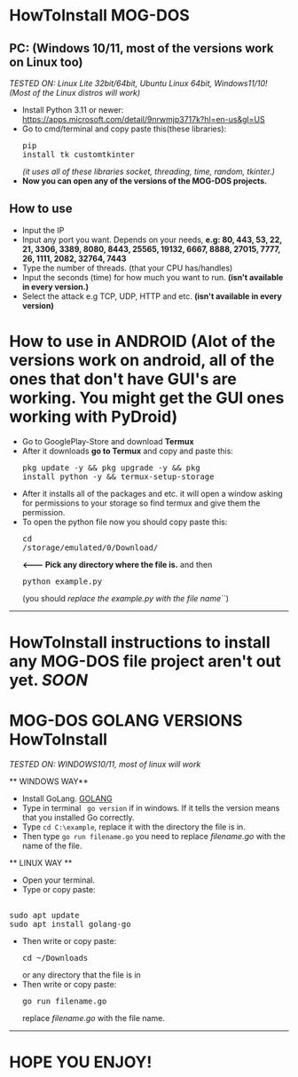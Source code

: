 # HowToInstall MOG-DOS

## PC: (Windows 10/11, most of the versions work on Linux too)
*TESTED ON: Linux Lite 32bit/64bit, Ubuntu Linux 64bit, Windows11/10! (Most of the Linux distros will work)*

- Install Python 3.11 or newer: https://apps.microsoft.com/detail/9nrwmjp3717k?hl=en-us&gl=US
- Go to cmd/terminal and copy paste this(these libraries): <pre>pip install tk customtkinter</pre>
*(it uses all of these libraries socket, threading, time, random, tkinter.)*
- **Now you can open any of the versions of the MOG-DOS projects.**

## How to use
- Input the IP
- Input any port you want. Depends on your needs, **e.g: 80, 443, 53, 22, 21, 3306, 3389, 8080, 8443, 25565, 19132, 6667, 8888, 27015, 7777, 26, 1111, 2082, 32764, 7443**
- Type the number of threads. (that your CPU has/handles)
- Input the seconds (time) for how much you want to run. **(isn't available in every version.)**
- Select the attack e.g TCP, UDP, HTTP and etc. **(isn't available in every version)**

# How to use in ANDROID (Alot of the versions work on android, all of the ones that don't have GUI's are working. You might get the GUI ones working with PyDroid)
- Go to GooglePlay-Store and download **Termux**
- After it downloads **go to Termux** and copy and paste this: <pre>pkg update -y && pkg upgrade -y && pkg install python -y && termux-setup-storage</pre>
- After it installs all of the packages and etc. it will open a window asking for permissions to your storage so find termux and give them the permission.
- To open the python file now you should copy paste this: <pre>cd /storage/emulated/0/Download/</pre> **<--- Pick any directory where the file is.** and then <pre>python example.py</pre> (you should *replace the example.py with the file name*``)

---

# HowToInstall instructions to install any MOG-DOS file project aren't out yet. *SOON*

# MOG-DOS GOLANG VERSIONS HowToInstall
*TESTED ON: WINDOWS10/11, most of linux will work*

** WINDOWS WAY**
- Install GoLang. [GOLANG](https://go.dev/doc/install)
- Type in terminal `` go version`` if in windows. If it tells the version means that you installed Go correctly.
- Type ``cd C:\example``, replace it with the directory the file is in.
- Then type ``go run filename.go`` you need to replace *filename.go* with the name of the file.

** LINUX WAY **
- Open your terminal.
- Type or copy paste:
<pre> 
sudo apt update
sudo apt install golang-go
</pre>
- Then write or copy paste: <pre>cd ~/Downloads</pre> or any directory that the file is in
- Then write or copy paste: <pre>go run filename.go</pre> replace *filename.go* with the file name.

--- 

# HOPE YOU ENJOY!
